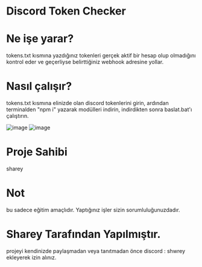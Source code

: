 # Discord Token Checker

# Ne işe yarar?
tokens.txt kısmına yazdığınız tokenleri gerçek aktif bir hesap olup olmadığını kontrol eder ve geçerliyse belirttiğiniz webhook adresine yollar.

# Nasıl çalışır?
tokens.txt kısmına elinizde olan discord tokenlerini girin, ardından terminalden "npm i" yazarak modülleri indirin, indirdikten sonra baslat.bat'ı çalıştırın.

![image](https://media.discordapp.net/attachments/1249093715608342539/1249463586212941824/image.png?ex=66676524&is=666613a4&hm=02891200a710834c61fd7727284ab19ea53e862798256c67efc3ec131741fc44&=&format=webp&quality=lossless&width=760&height=261)
![image](https://media.discordapp.net/attachments/1249093715608342539/1249464327405310014/image.png?ex=666765d5&is=66661455&hm=fe85c1674315874ce69ad60cabf0a2ff6f770e70934971f4a289b1444d83df4d&=&format=webp&quality=lossless&width=474&height=166)
# Proje Sahibi
sharey

# Not
bu sadece eğitim amaçlıdır. Yaptığınız işler sizin sorumluluğunuzdadır.

# Sharey Tarafından Yapılmıştır.
projeyi kendinizde paylaşmadan veya tanıtmadan önce discord : shwrey ekleyerek izin alınız.
